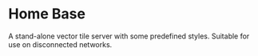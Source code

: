 # Home Base

A stand-alone vector tile server with some predefined styles. Suitable for use
on disconnected networks.
